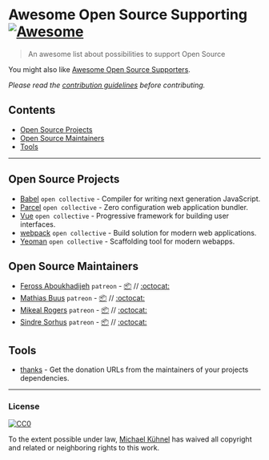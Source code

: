 # Awesome Open Source Supporting [![Awesome](https://cdn.rawgit.com/sindresorhus/awesome/d7305f38d29fed78fa85652e3a63e154dd8e8829/media/badge.svg)](https://github.com/sindresorhus/awesome)

> An awesome list about possibilities to support Open Source

You might also like [Awesome Open Source Supporters](https://github.com/zachflower/awesome-open-source-supporters).

*Please read the [contribution guidelines](.github/contributing.md) before contributing.*

<!-- START doctoc generated TOC please keep comment here to allow auto update -->
<!-- DON'T EDIT THIS SECTION, INSTEAD RE-RUN doctoc TO UPDATE -->
## Contents

- [Open Source Projects](#open-source-projects)
- [Open Source Maintainers](#open-source-maintainers)
- [Tools](#tools)

<!-- END doctoc generated TOC please keep comment here to allow auto update -->

---

## Open Source Projects 

- [Babel](https://opencollective.com/babel) `open collective` - Compiler for writing next generation JavaScript.
- [Parcel](https://opencollective.com/parcel) `open collective` - Zero configuration web application bundler.
- [Vue](https://opencollective.com/vuejs) `open collective` - Progressive framework for building user interfaces.
- [webpack](https://opencollective.com/webpack) `open collective` - Build solution for modern web applications.
- [Yeoman](https://opencollective.com/yeoman) `open collective` - Scaffolding tool for modern webapps.

## Open Source Maintainers

- [Feross Aboukhadijeh](https://www.patreon.com/feross) `patreon` - [:package:](https://www.npmjs.com/~feross) // [:octocat:](https://github.com/feross/)
- [Mathias Buus](https://www.patreon.com/mafintosh) `patreon` - [:package:](https://www.npmjs.com/~mafintosh) // [:octocat:](https://github.com/mafintosh)
- [Mikeal Rogers](https://www.patreon.com/mikeal) `patreon` - [:package:](https://www.npmjs.com/~mikeal) // [:octocat:](https://github.com/mikeal)
- [Sindre Sorhus](https://www.patreon.com/sindresorhus) `patreon` - [:package:](https://www.npmjs.com/~sindresorhus) // [:octocat:](https://github.com/sindresorhus)

## Tools

- [thanks](https://github.com/feross/thanks) - Get the donation URLs from the maintainers of your projects dependencies.

---

### License

[![CC0](http://mirrors.creativecommons.org/presskit/buttons/88x31/svg/cc-zero.svg)](https://creativecommons.org/publicdomain/zero/1.0/)

To the extent possible under law, [Michael Kühnel](https://michael-kuehnel.de/) has waived all copyright and related or neighboring rights to this work.
